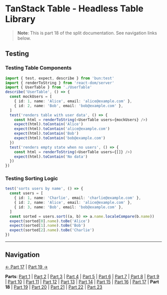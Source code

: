 # TanStack Table - Headless Table Library

> **Note**: This is part 18 of the split documentation. See navigation links below.


## Testing

### Testing Table Components
```typescript
import { test, expect, describe } from 'bun:test'
import { renderToString } from 'react-dom/server'
import { UserTable } from './UserTable'
describe('UserTable', () => {
  const mockUsers = [
    { id: 1, name: 'Alice', email: 'alice@example.com' },
    { id: 2, name: 'Bob', email: 'bob@example.com' },
  ]
  test('renders table with user data', () => {
    const html = renderToString(<UserTable users={mockUsers} />)
    expect(html).toContain('Alice')
    expect(html).toContain('alice@example.com')
    expect(html).toContain('Bob')
    expect(html).toContain('bob@example.com')
  })
  test('renders empty state when no users', () => {
    const html = renderToString(<UserTable users={[]} />)
    expect(html).toContain('No data')
  })
})
```

### Testing Sorting Logic
```typescript
test('sorts users by name', () => {
  const users = [
    { id: 1, name: 'Charlie', email: 'charlie@example.com' },
    { id: 2, name: 'Alice', email: 'alice@example.com' },
    { id: 3, name: 'Bob', email: 'bob@example.com' },
  ]
  const sorted = users.sort((a, b) => a.name.localeCompare(b.name))
  expect(sorted[0].name).toBe('Alice')
  expect(sorted[1].name).toBe('Bob')
  expect(sorted[2].name).toBe('Charlie')
})
```
---


## Navigation

[← Part 17](./17-performance-optimization.md) | [Part 19 →](./19-best-practices.md)


**Parts**: [Part 1](./01-start.md) | [Part 2](./02-overview.md) | [Part 3](./03-why-tanstack-table-for-omnera.md) | [Part 4](./04-core-concepts.md) | [Part 5](./05-installation.md) | [Part 6](./06-basic-table-setup.md) | [Part 7](./07-column-definitions.md) | [Part 8](./08-sorting.md) | [Part 9](./09-filtering.md) | [Part 10](./10-pagination.md) | [Part 11](./11-row-selection.md) | [Part 12](./12-column-visibility.md) | [Part 13](./13-integration-with-tanstack-query.md) | [Part 14](./14-integration-with-effectts.md) | [Part 15](./15-styling-with-tailwind-css.md) | [Part 16](./16-reusable-data-table-component-shadcnui-pattern.md) | [Part 17](./17-performance-optimization.md) | **Part 18** | [Part 19](./19-best-practices.md) | [Part 20](./20-common-pitfalls.md) | [Part 21](./21-when-to-use-tanstack-table.md) | [Part 22](./22-full-stack-integration-with-layered-architecture.md) | [Part 23](./23-references.md)